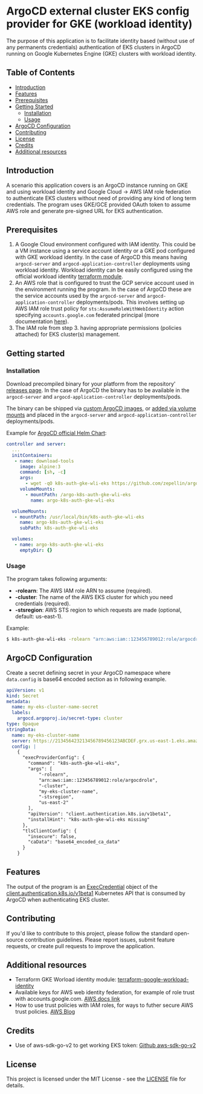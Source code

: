 # ArgoCD external cluster EKS config provider for GKE (workload identity)

The purpose of this application is to facilitate identity based (without use of any permanents credentials) authentication of EKS clusters in ArgoCD running on Google Kubernetes Engine (GKE) clusters with workload identity. 

## Table of Contents

- [Introduction](#introduction)
- [Features](#features)
- [Prerequisites](#prerequisites)
- [Getting Started](#getting-started)
  - [Installation](#installation)
  - [Usage](#usage)
- [ArgoCD Configuration](#argocd-configuration)
- [Contributing](#contributing)
- [License](#license)
- [Credits](#credits)
- [Additional resources](#additional-resources)

## Introduction
A scenario this application covers is an ArgoCD instance running on GKE and using workload identity and Google Cloud -> AWS IAM role federation to authenticate EKS clusters without need of providing any kind of long term credentials. The program uses GKE/GCE provided OAuth token to assume AWS role and generate pre-signed URL for EKS authentication.

## Prerequisites
1. A Google Cloud environment configured with IAM identity. This could be a VM instance using a service account identity or a GKE pod configured with GKE workload identity. In the case of ArgoCD this means having `argocd-server` and `argocd-application-controller` deployments using workload identity. Workload identity can be easily configured using the official workload identity [terraform module](https://registry.terraform.io/modules/terraform-google-modules/kubernetes-engine/google/latest/submodules/workload-identity).
2. An AWS role that is configured to trust the GCP service account used in the environment running the program. In the case of ArgoCD these are the service accounts used by the `argocd-server` and `argocd-application-controller` deployments/pods. This involves setting up AWS IAM role trust policy for `sts:AssumeRoleWithWebIdentity` action specifying `accounts.google.com` federated principal (more documentation [here](https://gist.github.com/wvanderdeijl/c6a9a9f26149cea86039b3608e3556c1)).
3. The IAM role from step 3. having appropriate permissions (policies attached) for EKS cluster(s) management.

## Getting started
### Installation
Download precompiled binary for your platform from the repository' [releases page](https://github.com/zepellin/argocd-k8s-auth-gke-wli-eks/releases). In the case of ArgoCD the binary has to be available in the `argocd-server` and `argocd-application-controller` deployments/pods.

The binary can be shipped via [custom ArgoCD images](https://argo-cd.readthedocs.io/en/stable/operator-manual/custom_tools/#byoi-build-your-own-image), or [added via volume mounts](https://argo-cd.readthedocs.io/en/stable/operator-manual/custom_tools/#adding-tools-via-volume-mounts) and placed in the `argocd-server` and `argocd-application-controller` deployments/pods.

Example for [ArgoCD official Helm Chart](https://github.com/argoproj/argo-helm/blob/main/charts/argo-cd/values.yaml#L655-L675):
```yaml
controller and server:
  ...
  initContainers:
   - name: download-tools
     image: alpine:3
     command: [sh, -c]
     args:
       - wget -qO k8s-auth-gke-wli-eks https://github.com/zepellin/argocd-k8s-auth-gke-wli-eks/releases/download/v0.1.0/k8s-auth-gke-wli-eks-v0.1.0-linux-amd64 && chmod +x k8s-auth-gke-wli-eks && mv k8s-auth-gke-wli-eks /argo-k8s-auth-gke-wli-eks/
     volumeMounts:
       - mountPath: /argo-k8s-auth-gke-wli-eks
         name: argo-k8s-auth-gke-wli-eks

  volumeMounts:
   - mountPath: /usr/local/bin/k8s-auth-gke-wli-eks
     name: argo-k8s-auth-gke-wli-eks
     subPath: k8s-auth-gke-wli-eks

  volumes:
   - name: argo-k8s-auth-gke-wli-eks
     emptyDir: {}
```
### Usage
The program takes following arguments:

* **-rolearn**: The AWS IAM role ARN to assume (required).
* **-cluster**: The name of the AWS EKS cluster for which you need credentials (required).
* **-stsregion**: AWS STS region to which requests are made (optional, default: us-east-1).

Example:
```bash
$ k8s-auth-gke-wli-eks -rolearn "arn:aws:iam::123456789012:role/argocdrole" -cluster "my-eks-cluster-name" -stsregion "us-east-1"
```
## ArgoCD Configuration
Create a secret defining secret in your ArgoCD namespace where `data.config` is base64 encoded section as in following example.
```yaml
apiVersion: v1
kind: Secret
metadata:
  name: my-eks-cluster-name-secret
  labels:
    argocd.argoproj.io/secret-type: cluster
type: Opaque
stringData:
  name: my-eks-cluster-name
  server: https://213456423213456789456123ABCDEF.grx.us-east-1.eks.amazonaws.com
  config: |
    {
      "execProviderConfig": {
        "command": "k8s-auth-gke-wli-eks",
        "args": [
            "-rolearn",
            "arn:aws:iam::123456789012:role/argocdrole",
            "-cluster",
            "my-eks-cluster-name",
            "-stsregion",
            "us-east-2"
        ],
        "apiVersion": "client.authentication.k8s.io/v1beta1",
        "installHint": "k8s-auth-gke-wli-eks missing"
      },
      "tlsClientConfig": {
        "insecure": false,
        "caData": "base64_encoded_ca_data"
      }
    }
```

## Features
The output of the program is an [ExecCredential](https://kubernetes.io/docs/reference/config-api/client-authentication.v1beta1/#client-authentication-k8s-io-v1beta1-ExecCredential) object of the [client.authentication.k8s.io/v1beta1](https://kubernetes.io/docs/reference/config-api/client-authentication.v1beta1/) Kubernetes API that is consumed by ArgoCD when authenticating EKS cluster. 

## Contributing
If you'd like to contribute to this project, please follow the standard open-source contribution guidelines. Please report issues, submit feature requests, or create pull requests to improve the application.

## Additional resources
* Terraform GKE Worload identity module: [terraform-google-workload-identity
](https://registry.terraform.io/modules/terraform-google-modules/kubernetes-engine/google/latest/submodules/workload-identity)
* Available keys for AWS web identity federation, for example of role trust with accounts.google.com. [AWS docs link](https://docs.aws.amazon.com/IAM/latest/UserGuide/reference_policies_iam-condition-keys.html)
* How to use trust policies with IAM roles, for ways to futher secure AWS trust policies. [AWS Blog](https://aws.amazon.com/es/blogs/security/how-to-use-trust-policies-with-iam-roles/)

## Credits
* Use of aws-sdk-go-v2 to get working EKS token: [Github aws-sdk-go-v2](https://github.com/aws/aws-sdk-go-v2/issues/1922)

## License
This project is licensed under the MIT License - see the [LICENSE](LICENSE) file for details.
